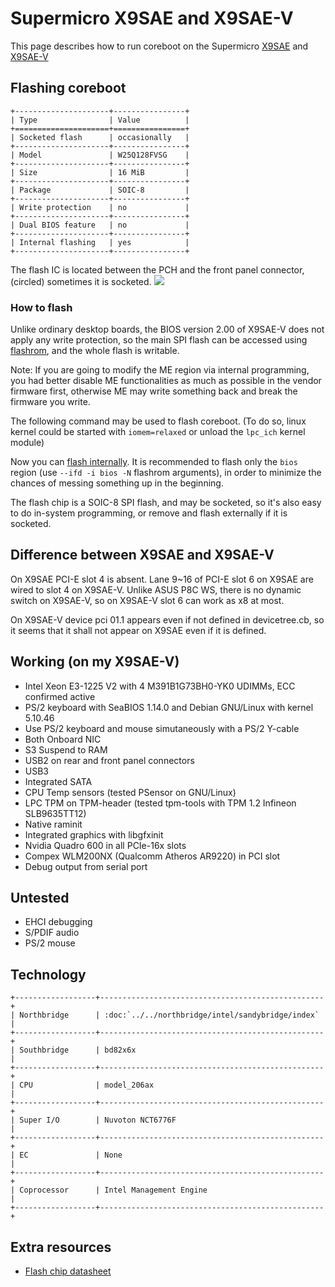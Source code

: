 # Supermicro X9SAE and X9SAE-V

This page describes how to run coreboot on the Supermicro [X9SAE] and [X9SAE-V]

## Flashing coreboot

```{eval-rst}
+---------------------+----------------+
| Type                | Value          |
+=====================+================+
| Socketed flash      | occasionally   |
+---------------------+----------------+
| Model               | W25Q128FVSG    |
+---------------------+----------------+
| Size                | 16 MiB         |
+---------------------+----------------+
| Package             | SOIC-8         |
+---------------------+----------------+
| Write protection    | no             |
+---------------------+----------------+
| Dual BIOS feature   | no             |
+---------------------+----------------+
| Internal flashing   | yes            |
+---------------------+----------------+
```

The flash IC is located between the PCH and the front panel connector,
(circled) sometimes it is socketed.
![](x9sae.jpg)

### How to flash

Unlike ordinary desktop boards, the BIOS version 2.00 of X9SAE-V does not
apply any write protection, so the main SPI flash can be accessed using
[flashrom], and the whole flash is writable.

Note: If you are going to modify the ME region via internal programming, you had
better disable ME functionalities as much as possible in the vendor firmware
first, otherwise ME may write something back and break the firmware you write.

The following command may be used to flash coreboot. (To do so, linux kernel
could be started with `iomem=relaxed` or unload the `lpc_ich` kernel module)

Now you can [flash internally]. It is recommended to flash only the `bios`
region (use `--ifd -i bios -N` flashrom arguments), in order to minimize the
chances of messing something up in the beginning.

The flash chip is a SOIC-8 SPI flash, and may be socketed, so it's also easy
to do in-system programming, or remove and flash externally if it is socketed.

## Difference between X9SAE and X9SAE-V
On X9SAE PCI-E slot 4 is absent. Lane 9~16 of PCI-E slot 6 on X9SAE are wired
to slot 4 on X9SAE-V. Unlike ASUS P8C WS, there is no dynamic switch on X9SAE-V,
so on X9SAE-V slot 6 can work as x8 at most.

On X9SAE-V device pci 01.1 appears even if not defined in devicetree.cb, so it
seems that it shall not appear on X9SAE even if it is defined.

## Working (on my X9SAE-V)
- Intel Xeon E3-1225 V2 with 4 M391B1G73BH0-YK0 UDIMMs, ECC confirmed active
- PS/2 keyboard with SeaBIOS 1.14.0 and Debian GNU/Linux with kernel 5.10.46
- Use PS/2 keyboard and mouse simutaneously with a PS/2 Y-cable
- Both Onboard NIC
- S3 Suspend to RAM
- USB2 on rear and front panel connectors
- USB3
- Integrated SATA
- CPU Temp sensors (tested PSensor on GNU/Linux)
- LPC TPM on TPM-header (tested tpm-tools with TPM 1.2 Infineon SLB9635TT12)
- Native raminit
- Integrated graphics with libgfxinit
- Nvidia Quadro 600 in all PCIe-16x slots
- Compex WLM200NX (Qualcomm Atheros AR9220) in PCI slot
- Debug output from serial port

## Untested

- EHCI debugging
- S/PDIF audio
- PS/2 mouse

## Technology

```{eval-rst}
+------------------+--------------------------------------------------+
| Northbridge      | :doc:`../../northbridge/intel/sandybridge/index` |
+------------------+--------------------------------------------------+
| Southbridge      | bd82x6x                                          |
+------------------+--------------------------------------------------+
| CPU              | model_206ax                                      |
+------------------+--------------------------------------------------+
| Super I/O        | Nuvoton NCT6776F                                 |
+------------------+--------------------------------------------------+
| EC               | None                                             |
+------------------+--------------------------------------------------+
| Coprocessor      | Intel Management Engine                          |
+------------------+--------------------------------------------------+
```

## Extra resources

- [Flash chip datasheet][W25Q128FVSG]

[X9SAE]: https://www.supermicro.com/products/motherboard/xeon/c216/x9sae.cfm
[X9SAE-V]:  https://www.supermicro.com/products/motherboard/xeon/c216/x9sae-v.cfm
[W25Q128FVSG]: https://static.chipdip.ru/lib/093/DOC001093213.pdf
[flashrom]: https://flashrom.org/Flashrom
[flash internally]: ../../tutorial/flashing_firmware/int_flashrom.md

